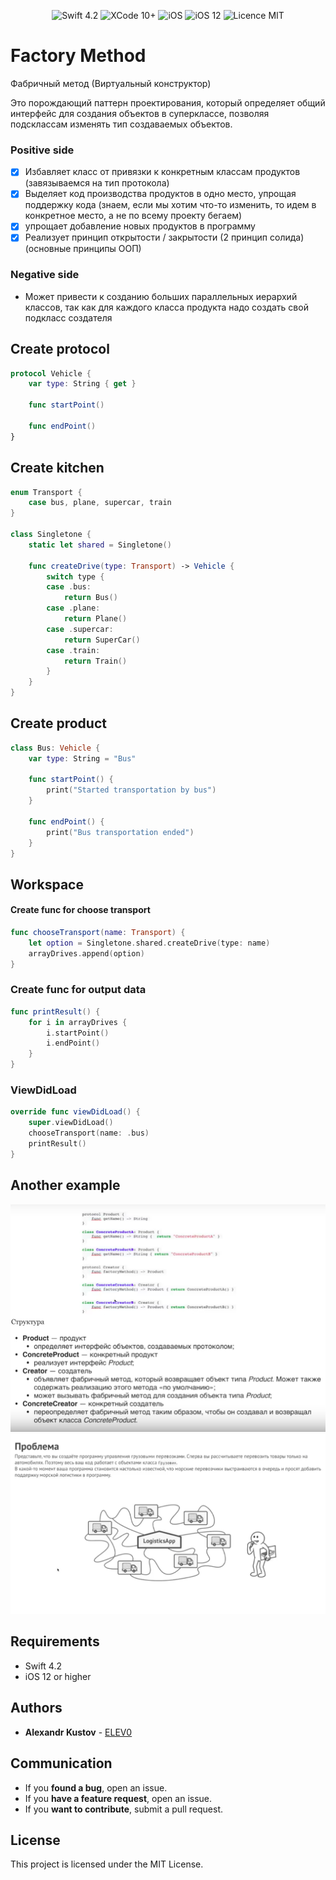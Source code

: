 


<p align="center">
<img src="https://img.shields.io/badge/Swift-4.2-orange.svg" alt="Swift 4.2"/>
<img src="https://img.shields.io/badge/Xcode-10%2B-brightgreen.svg" alt="XCode 10+"/>
<img src="https://img.shields.io/badge/platform-iOS-green.svg" alt="iOS"/>
<img src="https://img.shields.io/badge/iOS-12%2B-brightgreen.svg" alt="iOS 12"/>
<img src="https://img.shields.io/badge/licence-MIT-lightgray.svg" alt="Licence MIT"/>
</p>


#  Factory Method

Фабричный метод (Виртуальный конструктор)

Это порождающий паттерн проектирования, который определяет общий интерфейс для создания объектов в суперклассе, позволяя подсклассам изменять тип создаваемых объектов.

### Positive side
- [x]  Избавляет класс от привязки к конкретным классам продуктов (завязываемся на тип протокола)
- [x] Выделяет код производства продуктов в одно место, упрощая поддержку кода (знаем, если мы хотим что-то изменить, то идем в конкретное место, а не по всему проекту бегаем)
- [x] упрощает добавление новых продуктов в программу
- [x] Реализует принцип открытости / закрытости (2 принцип солида) (основные принципы ООП) 

### Negative side
* Может привести к созданию больших параллельных иерархий классов, так как для каждого класса продукта надо создать свой подкласс создателя




## Create protocol

```swift
protocol Vehicle {
    var type: String { get }

    func startPoint()

    func endPoint()
}
```

## Create kitchen

```swift
enum Transport {
    case bus, plane, supercar, train
}

class Singletone {
    static let shared = Singletone()

    func createDrive(type: Transport) -> Vehicle {
        switch type {
        case .bus:
            return Bus()
        case .plane:
            return Plane()
        case .supercar:
            return SuperCar()
        case .train:
            return Train()
        }
    }
}
```

## Create product

```swift
class Bus: Vehicle {
    var type: String = "Bus"

    func startPoint() {
        print("Started transportation by bus")
    }

    func endPoint() {
        print("Bus transportation ended")
    }
}
```

## Workspace

#### Create func for choose transport

```swift
func chooseTransport(name: Transport) {
    let option = Singletone.shared.createDrive(type: name)
    arrayDrives.append(option)
}
```
### Create func for output data

```swift
func printResult() {
    for i in arrayDrives {
        i.startPoint()
        i.endPoint()
    }
}
```
### ViewDidLoad

```swift
override func viewDidLoad() {
    super.viewDidLoad()
    chooseTransport(name: .bus)
    printResult()
}
```

## Another example

<div align = "center">
<img src="/images/example.png" width="750">
</div>

<div align = "center">
<img src="/images/problem.png" width="750">
</div>

## Requirements

* Swift 4.2
* iOS 12 or higher

## Authors

* **Alexandr Kustov** -  [ELEV0](https://github.com/ELEV0)

## Communication

* If you **found a bug**, open an issue.
* If you **have a feature request**, open an issue.
* If you **want to contribute**, submit a pull request.

## License

This project is licensed under the MIT License.
